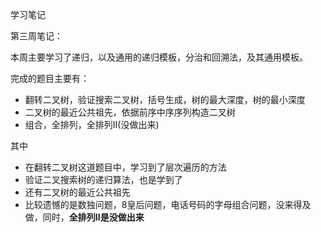 学习笔记

第三周笔记：

本周主要学习了递归，以及通用的递归模板，分治和回溯法，及其通用模板。

完成的题目主要有：

- 翻转二叉树，验证搜索二叉树，括号生成，树的最大深度，树的最小深度
- 二叉树的最近公共祖先，依据前序中序序列构造二叉树
- 组合，全排列，全排列II(没做出来)

其中

- 在翻转二叉树这道题目中，学习到了层次遍历的方法
- 验证二叉搜索树的递归算法，也是学到了
- 还有二叉树的最近公共祖先
- 比较遗憾的是数独问题，8皇后问题，电话号码的字母组合问题，没来得及做，同时，**全排列II是没做出来**